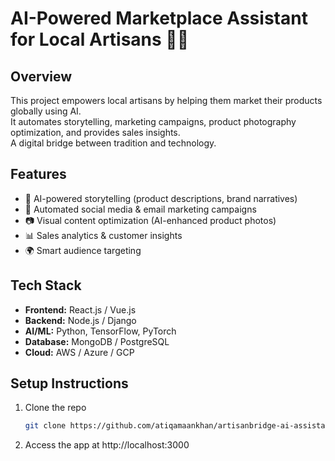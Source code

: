 # AI-Powered Marketplace Assistant for Local Artisans 🎨🤖

## Overview
This project empowers local artisans by helping them market their products globally using AI.  
It automates storytelling, marketing campaigns, product photography optimization, and provides sales insights.  
A digital bridge between tradition and technology.  

## Features
- 📝 AI-powered storytelling (product descriptions, brand narratives)  
- 📣 Automated social media & email marketing campaigns  
- 📷 Visual content optimization (AI-enhanced product photos)  
- 📊 Sales analytics & customer insights  
- 🌍 Smart audience targeting  

## Tech Stack
- **Frontend:** React.js / Vue.js  
- **Backend:** Node.js / Django  
- **AI/ML:** Python, TensorFlow, PyTorch  
- **Database:** MongoDB / PostgreSQL  
- **Cloud:** AWS / Azure / GCP  

## Setup Instructions
1. Clone the repo  
   ```bash
   git clone https://github.com/atiqamaankhan/artisanbridge-ai-assistant.git

2. Access the app at http://localhost:3000
